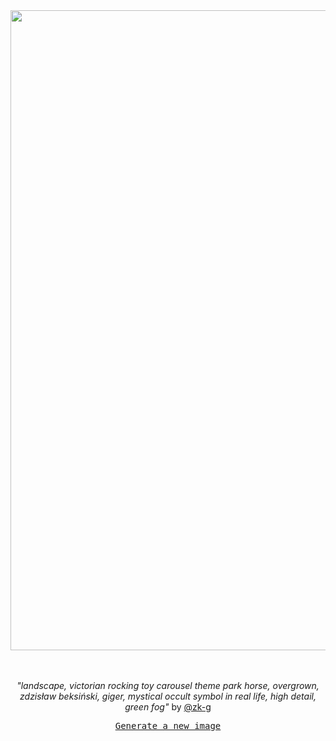 
<div align="center">
  <a href="https://raw.githubusercontent.com/zk-g/zk-g/main/images/53.png"><img src="https://raw.githubusercontent.com/zk-g/zk-g/main/images/53.png" width="1024px"></a>
  <br>
  <br>
  <br>
  <p class="has-text-grey"><i>"landscape, victorian rocking toy carousel theme park horse, overgrown, zdzisław beksiński, giger, mystical occult symbol in real life, high detail, green fog"</i> by <a href="https://github.com/zk-g" target="_blank">@zk-g</a></p>
  <p><samp><a href="https://github.com/zk-g/zk-g/issues/new/choose">Generate a new image</a></samp></p>
</div>
